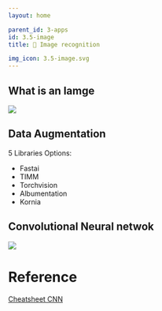 ```yaml
---
layout: home

parent_id: 3-apps
id: 3.5-image
title: 👀 Image recognition

img_icon: 3.5-image.svg
---
```



## What is an Iamge
![](../img/theory.png)
<br>

## Data Augmentation

5 Libraries Options:

- Fastai
- TIMM
- Torchvision
- Albumentation
- Kornia


## Convolutional Neural netwok
![](../img/cnn.jpg)
<br>



# Reference

[Cheatsheet CNN](https://stanford.edu/~shervine/teaching/cs-230/cheatsheet-convolutional-neural-networks)
